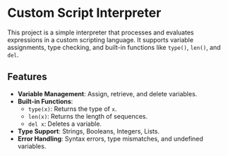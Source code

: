 # Custom Script Interpreter

This project is a simple interpreter that processes and evaluates expressions in a custom scripting language. It supports variable assignments, type checking, and built-in functions like `type()`, `len()`, and `del`.

## Features
- **Variable Management**: Assign, retrieve, and delete variables.
- **Built-in Functions**:
  - `type(x)`: Returns the type of `x`.
  - `len(x)`: Returns the length of sequences.
  - `del x`: Deletes a variable.
- **Type Support**: Strings, Booleans, Integers, Lists.
- **Error Handling**: Syntax errors, type mismatches, and undefined variables.
